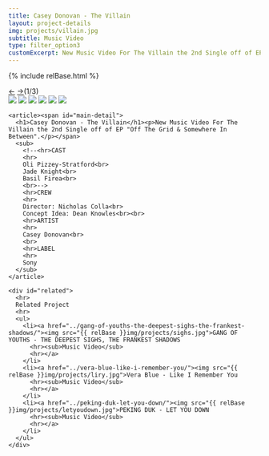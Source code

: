```yaml
---
title: Casey Donovan - The Villain
layout: project-details
img: projects/villain.jpg
subtitle: Music Video
type: filter_option3
customExcerpt: New Music Video For The Villain the 2nd Single off of EP "Off The Grid & Somewhere In Between".
---
```

{% include relBase.html %}

  <section id="details">
    <div id="carousel">
      <div id="carousel_controls"><span><a href="#" id="carousel_backward">&larr;</a> <a href="#"
            id="carousel_forward">&rarr;</a></span><span id="pagecount">(1/3)</span></div>
      <div id="carousel_img">
        <img src="{{ relBase }}img/gallery/villain3.png" id="img1">
        <img src="{{ relBase }}img/gallery/villain1.png" id="img2">
        <img src="{{ relBase }}img/gallery/villain5.png" id="img3">
        <img src="{{ relBase }}img/gallery/villain2.png" id="img4">
        <img src="{{ relBase }}img/gallery/villain6.png" id="img5">
        <img src="{{ relBase }}img/gallery/villain7.jpg" id="img6">
      </div>
    </div>


    <article><span id="main-detail">
      <h1>Casey Donovan - The Villain</h1><p>New Music Video For The Villain the 2nd Single off of EP "Off The Grid & Somewhere In Between".</p></span>
      <sub>
        <!--<hr>CAST
        <hr>
        Oli Pizzey-Stratford<br>
        Jade Knight<br>
        Basil Firea<br>
        <br>-->
        <hr>CREW
        <hr>
        Director: Nicholas Colla<br>
        Concept Idea: Dean Knowles<br><br>
        <hr>ARTIST
        <hr>
        Casey Donovan<br>
        <br>
        <hr>LABEL
        <hr>
        Sony
      </sub>
    </article>

    <div id="related">
      <hr>
      Related Project
      <hr>
      <ul>
        <li><a href="../gang-of-youths-the-deepest-sighs-the-frankest-shadows/"><img src="{{ relBase }}img/projects/sighs.jpg">GANG OF YOUTHS - THE DEEPEST SIGHS, THE FRANKEST SHADOWS
          <hr><sub>Music Video</sub>
          <hr></a>
        </li>
        <li><a href="../vera-blue-like-i-remember-you/"><img src="{{ relBase }}img/projects/liry.jpg">Vera Blue - Like I Remember You
          <hr><sub>Music Video</sub>
          <hr></a>
        </li>
        <li><a href="../peking-duk-let-you-down/"><img src="{{ relBase }}img/projects/letyoudown.jpg">PEKING DUK - LET YOU DOWN
          <hr><sub>Music Video</sub>
          <hr></a>
        </li>
      </ul>
    </div>
  </section>



  <div id="gradient"></div>
  